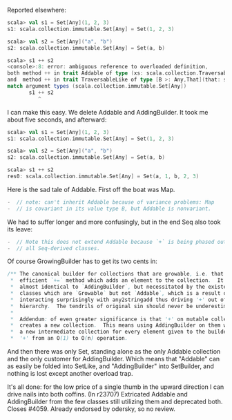 Reported elsewhere:
```scala
scala> val s1 = Set[Any](1, 2, 3)
s1: scala.collection.immutable.Set[Any] = Set(1, 2, 3)

scala> val s2 = Set[Any]("a", "b")
s2: scala.collection.immutable.Set[Any] = Set(a, b)

scala> s1 ++ s2
<console>:8: error: ambiguous reference to overloaded definition,
both method ++ in trait Addable of type (xs: scala.collection.TraversableOnce[Any])scala.collection.immutable.Set[Any]
and  method ++ in trait TraversableLike of type [B >: Any,That](that: scala.collection.TraversableOnce[B])(implicit bf: scala.collection.generic.CanBuildFrom[scala.collection.immutable.Set[Any],B,That])That
match argument types (scala.collection.immutable.Set[Any])
       s1 ++ s2
          ^
```
I can make this easy.  We delete Addable and AddingBuilder.  It took me about five seconds, and afterward:
```scala
scala> val s1 = Set[Any](1, 2, 3)
s1: scala.collection.immutable.Set[Any] = Set(1, 2, 3)

scala> val s2 = Set[Any]("a", "b")
s2: scala.collection.immutable.Set[Any] = Set(a, b)

scala> s1 ++ s2
res0: scala.collection.immutable.Set[Any] = Set(a, 1, b, 2, 3)
```
Here is the sad tale of Addable.  First off the boat was Map.
```scala
-  // note: can't inherit Addable because of variance problems: Map
-  // is covariant in its value type B, but Addable is nonvariant.
```
We had to suffer longer and more confusingly, but in the end Seq also took its leave:
```scala
-  // Note this does not extend Addable because `+` is being phased out of
-  // all Seq-derived classes.
```
Of course GrowingBuilder has to get its two cents in:
```scala
/** The canonical builder for collections that are growable, i.e. that support an
 *  efficient `+=` method which adds an element to the collection.  It is
 *  almost identical to `AddingBuilder`, but necessitated by the existence of
 *  classes which are `Growable` but not `Addable`, which is a result of covariance
 *  interacting surprisingly with any2stringadd thus driving '+' out of the `Seq`
 *  hierarchy.  The tendrils of original sin should never be underestimated.
 *
 *  Addendum: of even greater significance is that '+' on mutable collections now
 *  creates a new collection.  This means using AddingBuilder on them will create
 *  a new intermediate collection for every element given to the builder, taking
 *  '+' from an O(1) to O(n) operation.
```
And then there was only Set, standing alone as the only Addable collection
and the only customer for AddingBuilder.  Which means that "Addable" can as
easily be folded into SetLike, and "AddingBuilder" into SetBuilder, and nothing
is lost except another overload trap.

It's all done: for the low price of a single thumb in the upward direction I can drive nails into both coffins.
(In r23707) Extricated Addable and AddingBuilder from the few classes still
utilizing them and deprecated both.  Closes #4059.  Already endorsed
by odersky, so no review.
